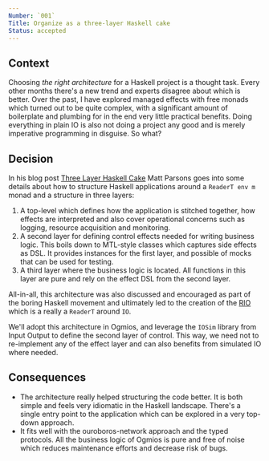 ```yaml
---
Number: `001`
Title: Organize as a three-layer Haskell cake
Status: accepted 
---
```


<!-- ADR template adapted from Michael Nygard's -->

## Context

<!-- What is the issue that we're seeing that is motivating this decision or change? -->

Choosing _the right architecture_ for a Haskell project is a thought task. Every other months there's a new trend and experts disagree about which is better. Over the past, I have explored managed effects with free monads which turned out to be quite complex, with a significant amount of boilerplate and plumbing for in the end very little practical benefits. Doing everything in plain IO is also not doing a project any good and is merely imperative programming in disguise. So what?

## Decision

<!-- What is the change that we're proposing and/or doing? -->

In his blog post [Three Layer Haskell Cake](https://www.parsonsmatt.org/2018/03/22/three_layer_haskell_cake.html) Matt Parsons goes into some details about how to structure Haskell applications around a `ReaderT env m` monad and a structure in three layers:

1. A top-level which defines how the application is stitched together, how effects are interpreted and also cover operational concerns such as logging, resource acquisition and monitoring. 
2. A second layer for defining control effects needed for writing business logic. This boils down to MTL-style classes which captures side effects as DSL. It provides instances for the first layer, and possible of mocks that can be used for testing. 
3. A third layer where the business logic is located. All functions in this layer are pure and rely on the effect DSL from the second layer.

All-in-all, this architecture was also discussed and encouraged as part of the boring Haskell movement and ultimately led to the creation of the [RIO](https://github.com/commercialhaskell/rio#the-rio-library) which is a really a `ReaderT` around `IO`. 

We'll adopt this architecture in Ogmios, and leverage the `IOSim` library from Input Output to define the second layer of control. This way, we need not to re-implement any of the effect layer and can also benefits from simulated IO where needed.

## Consequences

<!-- What becomes easier or more difficult to do because of this change? -->

- The architecture really helped structuring the code better. It is both simple and feels very idiomatic in the Haskell landscape. There's a single entry point to the application which can be explored in a very top-down approach. 
- It fits well with the ouroboros-network approach and the typed protocols. All the business logic of Ogmios is pure and free of noise which reduces maintenance efforts and decrease risk of bugs. 
